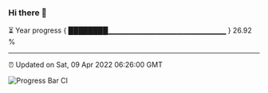### Hi there 👋

⏳ Year progress { ████████▁▁▁▁▁▁▁▁▁▁▁▁▁▁▁▁▁▁▁▁▁▁ } 26.92 %

---

⏰ Updated on Sat, 09 Apr 2022 06:26:00 GMT

![Progress Bar CI](https://github.com/ZhaoGui/ZhaoGui/workflows/Progress%20Bar%20CI/badge.svg)

